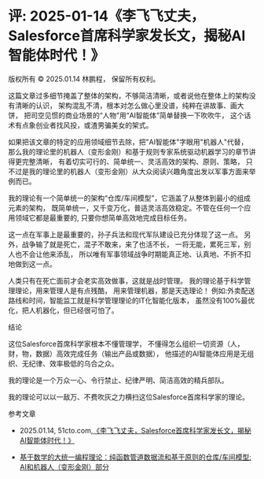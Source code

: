 # 评: 2025-01-14《李飞飞丈夫，Salesforce首席科学家发长文，揭秘AI智能体时代！》

版权所有 © 2025.01.14 林鹏程， 保留所有权利。

这篇文章过多细节掩盖了整体的架构，不够简洁清晰，或者说他在整体上的架构没有清晰的认识，
架构混乱不清，根本对怎么做心里没谱，纯粹在讲故事、画大饼，
把司空见惯的商业场景的“人物”用“AI智能体”简单替换一下吹吹牛，
这个话术有点象创业者找风投，或渣男骗美女的架式。

如果把该文章的特定的应用领域细节去除，把"AI智能体"字眼用"机器人"代替，
那么我的理论里的机器人（变形金刚）和基于规则专家系统驱动机器学习的章节讲得更完整清晰，
有着切实可行的、简单统一、灵活高效的架构、原则、策略，
只不过是我的理论里的机器人（变形金刚）从大众阅读兴趣角度出发以军事方面来举例而已。

我的理论有一个简单统一的架构“仓库/车间模型”，它涵盖了从整体到最小的组成元素的架构，
既简单统一，又千变万化，普适灵活高效稳定。不管在任何一个应用领域它都是最重要的, 
只要你想简单高效地完成目标任务。

这一点在军事上是最重要的，孙子兵法和现代军队建设已充分体现了这一点。
另外，战争输了就是死亡，混子不敢来，来了也活不长，
一将无能，累死三军，别人也不会让他来添乱，
所以唯有军事领域战争时期能真正地、认真地、不折不扣地做到这一点。

人类只有在死亡面前才会老实高效做事，这就是战时管理。
我的理论基于科学管理理论，用来管理人是有点残酷，
用来管理机器，那是天选理论！
例如:外卖配送路线和时间，智能监工就是科学管理理论的IT化智能化版本，
虽然没有100%最优化，把人机器化，但已经很可怕了。

结论

这位Salesforce首席科学家根本不懂管理学，
不懂得怎么组织一切资源（人，财，物，数据）高效完成任务（输出产品或数据），
他描述的AI智能体应用是无组织、无纪律、效率极低的乌合之众。

我的理论是一个万众一心、令行禁止、纪律严明、简洁高效的精兵部队。

我的理论可以以一敌万、不费吹灰之力横扫这位Salesforce首席科学家的理论。

参考文章

- 2025.01.14, 51cto.com,[《李飞飞丈夫，Salesforce首席科学家发长文，揭秘AI智能体时代！》](https://www.51cto.com/article/806344.html)

- [基于数学的大统一编程理论：纯函数管道数据流和基于原则的仓库/车间模型: AI和机器人（变形金刚）部分](https://github.com/linpengcheng/PurefunctionPipelineDataflow/blob/master/Readme_Chinese.md#%E4%B8%8E%E7%BB%8F%E5%85%B8AI%E5%92%8C%E7%8E%B0%E4%BB%A3AI%E5%92%8C%E5%8F%AF%E8%A7%A3%E9%87%8AAI%E6%8A%80%E6%9C%AF%E7%9A%84%E7%BB%9F%E4%B8%80)
